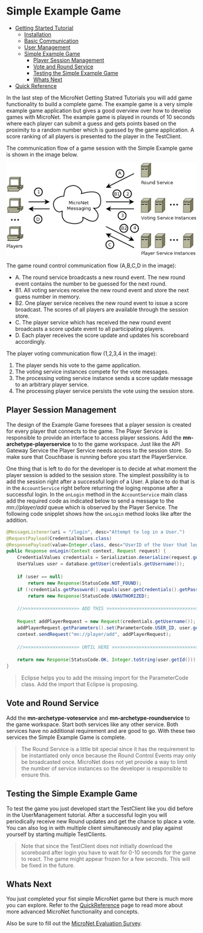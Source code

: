 # Simple Example Game

- [Getting Started Tutorial](../index.md)
  - [Installation](../gettingstarted/index.md)
  - [Basic Communication](../communicationtutorial/index.md)
  - [User Management](../usermanagement/index.md)
  - [Simple Example Game](../tutorial/index.md)
    - [Player Session Management](#player-session-management)
    - [Vote and Round Service](#vote-and-round-service)
    - [Testing the Simple Example Game](#testing-the-simple-example-game)
    - [Whats Next](#whats-next)
- [Quick Reference](../quickreference/index.md)

In the last step of the MicroNet Getting Statred Tutorials you will add game functionality to build a complete game. The example game is a very simple example game application but gives a good overview over how to develop games with MicroNet. The example game is played in rounds of 10 seconds where each player can submit a guess and gets points based on the proximity to a random number which is guessed by the game application. A score ranking of all players is presented to the player in the TestClient.

The communication flow of a game session with the Simple Example game is shown in the image below.

![sample-game](SampleGame.png "Communication of the Example Game")

The game round control communication flow (A,B,C,D in the image):

- A. The round service broadcasts a new round event. The new round event contains the number to be guessed for the next round.
- B1. All voting services receive the new round event and store the next guess number in memory.
- B2. One player service receives the new round event to issue a score broadcast. The scores of all players are available through the session store.
- C. The player service which has received the new round event broadcasts a score update event to all participating players.
- D. Each player receives the score update and updates his scoreboard accordingly. 

The player voting communication flow (1,2,3,4 in the image):
1. The player sends his vote to the game application.
2. The voting service instances compete for the vote messages.
3. The processing voting service instance sends a score update message to an arbitrary player service.
4. The processing player service persists the vote using the session store.
  
## Player Session Management

The design of the Example Game foresees that a player session is created for every player that connects to the game. The Player Service is responsible to provide an interface to access player sessions. Add the **mn-archetype-playerservice** to to the game workspace. Just like the API Gateway Service the Player Service needs access to the session store. So make sure that Couchbase is running before you start the PlayerService.

One thing that is left to do for the developer is to decide at what moment the player session is added to the session store. The simplest possibility is to add the session right after a successful login of a User. A place to do that is in the `AccountService` right before returning the loging response after a successful login. In the `onLogin` method in the `AccountService` main class add the required code as indicated below to send a message to the *mn://player/add* queue which is observed by the Player Service. The following code snipplet shows how the `onLogin` method looks like after the addition. 

```java
@MessageListener(uri = "/login", desc="Attempt to log in a User.")
@RequestPayload(CredentialValues.class)
@ResponsePayload(value=Integer.class, desc="UserID of the User that logged in")
public Response onLogin(Context context, Request request) {
	CredentialValues credentials = Serialization.deserialize(request.getData(), CredentialValues.class);
	UserValues user = database.getUser(credentials.getUsername());

	if (user == null)
		return new Response(StatusCode.NOT_FOUND);
	if (!credentials.getPassword().equals(user.getCredentials().getPassword()))
		return new Response(StatusCode.UNAUTHORIZED);

	//>>>>>>>>>>>>>>>>>>>>> ADD THIS >>>>>>>>>>>>>>>>>>>>>>>>>>>>>>>>>>>>>>>>>

	Request addPlayerRequest = new Request(credentials.getUsername());
	addPlayerRequest.getParameters().set(ParameterCode.USER_ID, user.getId());
	context.sendRequest("mn://player/add", addPlayerRequest);
	
	//>>>>>>>>>>>>>>>>>>>>> UNTIL HERE >>>>>>>>>>>>>>>>>>>>>>>>>>>>>>>>>>>>>>>

	return new Response(StatusCode.OK, Integer.toString(user.getId()));
}
```
> Eclipse helps you to add the missing import for the ParameterCode class. Add the import that Eclipse is proposing.

## Vote and Round Service

Add the **mn-archetype-voteservice** and **mn-archetype-roundservice** to the game workspace. Start both services like any other service. Both services have no additional requirement and are good to go. With these two services the Simple Example Game is complete.

> The Round Service is a little bit special since it has the requirement to be instantiated only once because the Round Control Events may only be broadcasted once. MicroNet does not yet provide a way to limit the number of service instances so the developer is responsible to ensure this.

## Testing the Simple Example Game

To test the game you just developed start the TestClient like you did before in the UserManagement tutorial. After a successful login you will periodically receive new Round updates and get the chance to place a vote. You can also log in with multiple client simultaneously and play against yourself by starting multiple TestClients.

> Note that since the TestClient does not initially download the scoreboard after login you have to wait for 0-10 seconds for the game to react. The game might appear frozen for a few seconds. This will be fixed in the future. 

## Whats Next

You just completed your fist simple MicroNet game but there is much more you can explore. Refer to the [QuickReference](../quickreference/index.md) page to read more about more advanced MicroNet functionality and concepts. 

Also be sure to fill out the [MicroNet Evaluation Survey](https://docs.google.com/forms/d/e/1FAIpQLSc2mOMse_nsa6kJSQsRMN-ph_sUb4EDws9loc530sVPcMOOsg/viewform?usp=sf_link).
